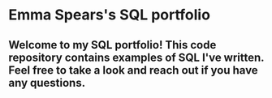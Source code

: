 # Emma Spears's SQL portfolio
## Welcome to my SQL portfolio! This code repository contains examples of SQL I've written. Feel free to take a look and reach out if you have any questions.
